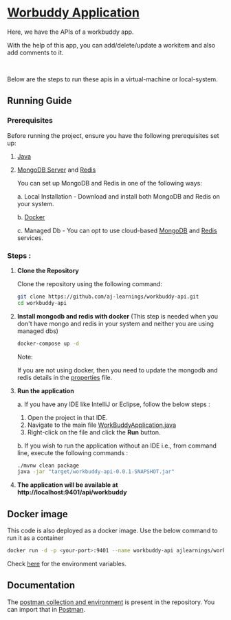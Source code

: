 # [Worbuddy Application](https://www.youtube.com/watch?v=0F-E_kD6Spw)

Here, we have the APIs of a workbuddy app.

With the help of this app, you can add/delete/update a workitem and also add comments to it.

<br>

Below are the steps to run these apis in a virtual-machine or local-system.
## Running Guide

### Prerequisites

Before running the project, ensure you have the following prerequisites set up:

1. [Java](https://www.java.com/en/download/help/download_options.html)
2. [MongoDB Server](https://www.mongodb.com/try/download/community) and [Redis](https://redis.io/docs/latest/operate/oss_and_stack/install/install-redis/)
   
   You can set up MongoDB and Redis in one of the following ways:
   
   a.  Local Installation - Download and install both MongoDB and Redis on your system.

   b. [Docker](https://www.docker.com/products/docker-desktop/)

   c. Managed Db - You can opt to use cloud-based [MongoDB](https://www.mongodb.com/products/platform/atlas-database) and [Redis](https://app.redislabs.com/) services.

### Steps :

1. **Clone the Repository**

   Clone the repository using the following command:

   ```bash
   git clone https://github.com/aj-learnings/workbuddy-api.git
   cd workbuddy-api
   ```
   
2. **Install mongodb and redis with docker** (This step is needed when you don't have mongo and redis in your system and neither you are using managed dbs)

   ```bash
   docker-compose up -d
   ```
   Note:
   
   If you are not using docker, then you need to update the mongodb and redis details in the [properties](https://github.com/aj-learnings/workbuddy-api/blob/master/src/main/resources/application.yaml) file.

   
3. **Run the application**

   a. If you have any IDE like IntelliJ or Eclipse, follow the below steps :
   
   1. Open the project in that IDE.
   2. Navigate to the main file [WorkBuddyApplication.java](https://github.com/aj-learnings/workbuddy-api/blob/master/src/main/java/com/ajlearnings/workbuddy/WorkBuddyApplication.java)
   3. Right-click on the file and click the **Run** button.

   b. If you wish to run the application without an IDE i.e., from command line, execute the following commands :
   
      ```bash
      ./mvnw clean package
      java -jar "target/workbuddy-api-0.0.1-SNAPSHOT.jar"
      ```

4. **The application will be available at http://localhost:9401/api/workbuddy**

## Docker image
This code is also deployed as a docker image. Use the below command to run it as a container
```bash
docker run -d -p <your-port>:9401 --name workbuddy-api ajlearnings/workbuddy-api:latest
```
Check [here](https://hub.docker.com/r/ajlearnings/workbuddy-api) for the environment variables.

## Documentation

The [postman collection and environment](https://github.com/aj-learnings/workbuddy-api/tree/master/postman) is present in the repository. You can import that in [Postman](https://www.postman.com/downloads/).